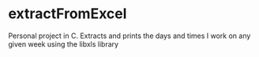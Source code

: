 # extractFromExcel
Personal project in C. Extracts and prints the days and times I work on any given week using the libxls library
